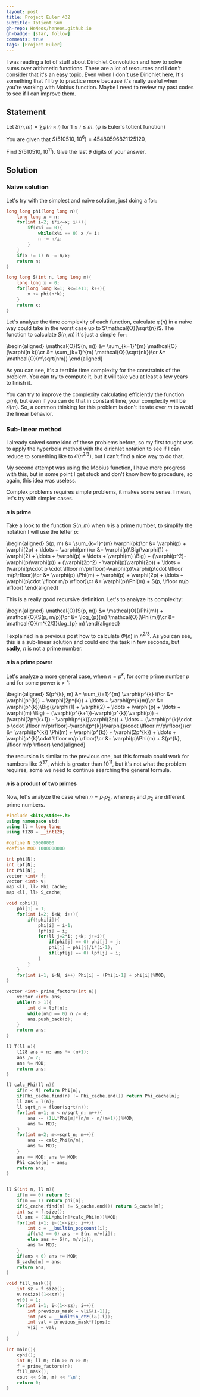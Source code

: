 ```yaml
---
layout: post
title: Project Euler 432
subtitle: Totient Sum
gh-repo: HeNeos/heneos.github.io
gh-badge: [star, follow]
comments: true
tags: [Project Euler]
---
```


I was reading a lot of stuff about Dirichlet Convolution and how to solve sums over arithmetic functions. There are a lot of resources and I don't consider that it's an easy topic. Even when I don't use Dirichlet here, It's something that I'll try to practice more because it's really useful when you're working with Mobius function. Maybe I need to review my past codes to see if I can improve them.

## Statement

Let $S(n,m) = \sum \varphi(n\times i)$ for $1 \leq i \leq m$. ($\varphi$ is Euler's totient function)

You are given that $S(510510,10^6)=45480596821125120$.

Find $S(510510, 10^11)$. Give the last $9$ digits of your answer.

## Solution

### Naive solution

Let's try with the simplest and naive solution, just doing a for:

```c++
long long phi(long long n){
    long long x = n;
    for(int i=2; i*i<=x; i++){
        if(x%i == 0){
            while(x%i == 0) x /= i;
            n -= n/i;
        }
    }
    if(x != 1) n -= n/x;
    return n;
}

long long S(int n, long long m){
    long long x = 0;
    for(long long k=1; k<=1e11; k++){
        x += phi(n*k);
    }
    return x;
}
```

Let's analyze the time complexity of each function, calculate $\varphi(n)$ in a naive way could take in the worst case up to $\mathcal{O}(\sqrt{n})$. The function to calculate $S(n,m)$ it's just a simple `for`:

\begin{aligned}
    \mathcal{O}(S(n, m)) &= \sum_{k=1}^{m} \mathcal{O}(\varphi(n k))\cr
    &= \sum_{k=1}^{m} \mathcal{O}(\sqrt{nk})\cr
    &= \mathcal{O}(m\sqrt{nm})
\end{aligned}

As you can see, it's a terrible time complexity for the constraints of the problem. You can try to compute it, but it will take  you at least a few years to finish it.

You can try to improve the complexity calculating efficiently the function $\varphi(n)$, but even if you can do that in constant time, your complexity will be $\mathcal{O}(m)$. So, a common thinking for this problem is don't iterate over $m$ to avoid the linear behavior.

### Sub-linear method

I already solved some kind of these problems before, so my first tought was to apply the hyperbola method with the dirichlet notation to see if I can reduce to something like to $\mathcal{O}(n^{2/3})$, but I can't find a nice way to do that.

My second attempt was using the Mobius function, I have more progress with this, but in some point I get stuck and don't know how to procedure, so again, this idea was useless.

Complex problems requires simple problems, it makes some sense. I mean, let's try with simpler cases.

#### $n$ is prime

Take a look to the function $S(n, m)$ when $n$ is a prime number, to simplify the notation I will use the letter $p$:

\begin{aligned}
S(p, m) &= \sum_{k=1}^{m} \varphi(pk)\cr
&= \varphi(p) + \varphi(2p) + \ldots + \varphi(pm)\cr
&= \varphi(p)\Big(\varphi(1) + \varphi(2) + \ldots + \varphi(p) + \ldots + \varphi(m) \Big) + (\varphi(p^2)-\varphi(p)\varphi(p)) + (\varphi(2p^2) - \varphi(p)\varphi(2p)) + \ldots + (\varphi(p\cdot p \cdot \lfloor m/p\rfloor)-\varphi(p)\varphi(p\cdot \lfloor m/p\rfloor))\cr
&= \varphi(p) \Phi(m) + \varphi(p) + \varphi(2p) + \ldots + \varphi(p\cdot \lfloor m/p \rfloor)\cr
&= \varphi(p)\Phi(m) + S(p, \lfloor m/p \rfloor)
\end{aligned}

This is a really good recursive definition. Let's to analyze its complexity:

\begin{aligned}
\mathcal{O}(S(p, m)) &= \mathcal{O}(\Phi(m)) + \mathcal{O}(S(p, m/p))\cr
&= \log_{p}(m) \mathcal{O}(\Phi(m))\cr
&= \mathcal{O}(m^{2/3}\log_{p} m)
\end{aligned}

I explained in a previous post how to calculate $\Phi(n)$ in $n^{2/3}$. As you can see, this is a sub-linear solution and could end the task in few seconds, but **sadly**, $n$ is not a prime number.

#### $n$ is a prime power

Let's analyze a more general case, when $n = p^{k}$, for some prime number $p$ and for some power $k>1$:

\begin{aligned}
S(p^{k}, m) &= \sum_{i=1}^{m} \varphi(p^{k} i)\cr
&= \varphi(p^{k}) + \varphi(2p^{k}) + \ldots + \varphi(p^{k}m)\cr
&= \varphi(p^{k})\Big(\varphi(1) + \varphi(2) + \ldots + \varphi(p) + \ldots + \varphi(m) \Big) + (\varphi(p^{k+1})-\varphi(p^{k})\varphi(p)) + (\varphi(2p^{k+1}) - \varphi(p^{k})\varphi(2p)) + \ldots + (\varphi(p^{k}\cdot p \cdot \lfloor m/p\rfloor)-\varphi(p^{k})\varphi(p\cdot \lfloor m/p\rfloor))\cr
&= \varphi(p^{k}) \Phi(m) + \varphi(p^{k}) + \varphi(2p^{k}) + \ldots + \varphi(p^{k}\cdot \lfloor m/p \rfloor)\cr
&= \varphi(p)\Phi(m) + S(p^{k}, \lfloor m/p \rfloor)
\end{aligned}

the recursion is similar to the previous one, but this formula could work for numbers like $2^{37}$, which is greater than $10^{11}$, but it's not what the problem requires, some we need to continue searching the general formula.

#### $n$ is a product of two primes

Now, let's analyze the case when $n = p_{1}p_{2}$, where $p_{1}$ and $p_{2}$ are different prime numbers.


```c++
#include <bits/stdc++.h>
using namespace std;
using ll = long long;
using t128 = __int128;

#define N 30000000
#define MOD 1000000000

int phi[N];
int lpf[N];
int Phi[N];
vector <int> f;
vector <int> v;
map <ll, ll> Phi_cache;
map <ll, ll> S_cache;

void cphi(){
    phi[1] = 1;
    for(int i=2; i<N; i++){
        if(!phi[i]){
            phi[i] = i-1;
            lpf[i] = i;
            for(ll j=2*i; j<N; j+=i){
                if(phi[j] == 0) phi[j] = j;
                phi[j] = phi[j]/i*(i-1);
                if(lpf[j] == 0) lpf[j] = i;
            }
        }
    }
    for(int i=1; i<N; i++) Phi[i] = (Phi[i-1] + phi[i])%MOD;
}

vector <int> prime_factors(int n){
    vector <int> ans;
    while(n > 1){
        int d = lpf[n];
        while(n%d == 0) n /= d;
        ans.push_back(d);
    }
    return ans;
}

ll T(ll n){
    t128 ans = n; ans *= (n+1);
    ans /= 2;
    ans %= MOD;
    return ans;
}

ll calc_Phi(ll n){
    if(n < N) return Phi[n];
    if(Phi_cache.find(n) != Phi_cache.end()) return Phi_cache[n];
    ll ans = T(n);
    ll sqrt_n = floor(sqrt(n));
    for(int m=1; m < n/sqrt_n; m++){
        ans -= (1LL*Phi[m]*(n/m - n/(m+1)))%MOD;
        ans %= MOD;
    }
    for(int m=2; m<=sqrt_n; m++){
        ans -= calc_Phi(n/m);
        ans %= MOD;
    }
    ans += MOD; ans %= MOD;
    Phi_cache[n] = ans;
    return ans;
}


ll S(int n, ll m){
    if(m == 0) return 0;
    if(m == 1) return phi[n];
    if(S_cache.find(m) != S_cache.end()) return S_cache[m];
    int sz = f.size();
    ll ans = (1LL*phi[n]*calc_Phi(m))%MOD;
    for(int i=1; i<(1<<sz); i++){
        int c = __builtin_popcount(i);
        if(c%2 == 0) ans -= S(n, m/v[i]);
        else ans += S(n, m/v[i]);
        ans %= MOD;
    }
    if(ans < 0) ans += MOD;
    S_cache[m] = ans;
    return ans;
}

void fill_mask(){
    int sz = f.size();
    v.resize((1<<sz));
    v[0] = 1;
    for(int i=1; i<(1<<sz); i++){
        int previous_mask = v[i&(i-1)];
        int pos = __builtin_ctz(i&(-i));
        int val = previous_mask*f[pos];
        v[i] = val;
    }
}

int main(){
    cphi();
    int n; ll m; cin >> n >> m;
    f = prime_factors(n);
    fill_mask();
    cout << S(n, m) << '\n';
    return 0;
}
```